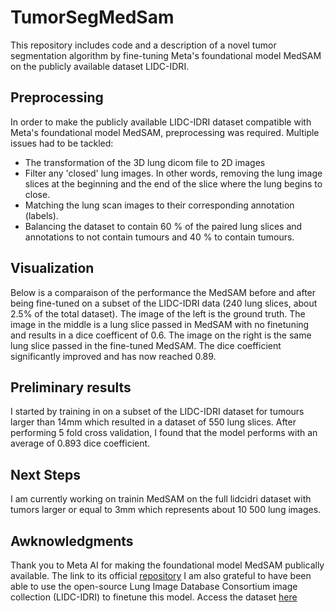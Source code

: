 # TumorSegMedSam
This repository includes code and a description of a novel tumor segmentation algorithm by fine-tuning Meta's foundational model MedSAM on the publicly available dataset LIDC-IDRI.

## Preprocessing 
In order to make the publicly available LIDC-IDRI dataset compatible with Meta's foundational model MedSAM, preprocessing was required. Multiple issues had to be tackled:
- The transformation of the 3D lung dicom file to 2D images
- Filter any 'closed' lung images. In other words, removing the lung image slices at the beginning and the end of the slice where the lung begins to close. 
- Matching the lung scan images to their corresponding annotation (labels).
- Balancing the dataset to contain 60 % of the paired lung slices and annotations to not contain tumours and 40 % to contain tumours.

## Visualization
Below is a comparaison of the performance the MedSAM before and after being fine-tuned on a subset of the LIDC-IDRI data (240 lung slices, about 2.5% of the total dataset).
The image of the left is the ground truth. The image in the middle is a lung slice passed in MedSAM with no finetuning and results in a dice coefficent of 0.6. The image on the right is the same lung slice passed in the fine-tuned MedSAM. The dice coefficient significantly improved and has now reached 0.89. 

## Preliminary results
I started by training in on a subset of the LIDC-IDRI dataset for tumours larger than 14mm which resulted in a dataset of 550 lung slices. After performing 5 fold cross validation, I found that the model performs with an average of 0.893 dice coefficient.

## Next Steps
I am currently working on trainin MedSAM on the full lidcidri dataset with tumors larger or equal to 3mm which represents about 10 500 lung images.

## Awknowledgments
Thank you to Meta AI for making the foundational model MedSAM publically available. The link to its official [repository]([url](https://github.com/bowang-lab/MedSAM)https://github.com/bowang-lab/MedSAM)
I am also grateful to have been able to use the open-source Lung Image Database Consortium image collection (LIDC-IDRI) to finetune this model. Access the dataset [here]([url](https://wiki.cancerimagingarchive.net/pages/viewpage.action?pageId=1966254)https://wiki.cancerimagingarchive.net/pages/viewpage.action?pageId=1966254)


